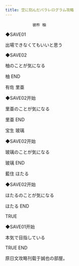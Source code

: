 ```yaml
---
title: 空に刻んだパラレログラム攻略
---
```


                彼杵 柚



◆SAVE01

出場できなくてもいいと思う

◆SAVE02

柚のことが気になる



柚 END



有佐 里亜



◆SAVE02开始

里亜のことが気になる



里亜 END



宝生 玻璃



◆SAVE02开始

玻璃のことが気になる



玻璃 END



藍住 ほたる



◆SAVE02开始

ほたるのことが気になる



ほたる END



TRUE



◆SAVE01开始

本気で目指している



TRUE END



原日文攻略刊载于誠也の部屋。


              
